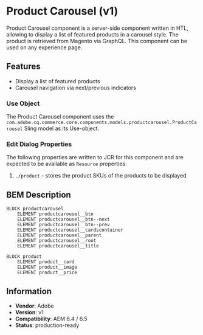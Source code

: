 <!--
Copyright 2019 Adobe Systems Incorporated

Licensed under the Apache License, Version 2.0 (the "License");
you may not use this file except in compliance with the License.
You may obtain a copy of the License at

    http://www.apache.org/licenses/LICENSE-2.0

Unless required by applicable law or agreed to in writing, software
distributed under the License is distributed on an "AS IS" BASIS,
WITHOUT WARRANTIES OR CONDITIONS OF ANY KIND, either express or implied.
See the License for the specific language governing permissions and
limitations under the License.
-->

# Product Carousel (v1)

Product Carousel component is a server-side component written in HTL, allowing to display a list of featured products in a carousel style.
The product is retrieved from Magento via GraphQL. This component can be used on any experience page.

## Features

- Display a list of featured products
- Carousel navigation via next/previous indicators

### Use Object

The Product Carousel component uses the `com.adobe.cq.commerce.core.components.models.productcarousel.ProductCarousel` Sling model as its Use-object.

### Edit Dialog Properties

The following properties are written to JCR for this component and are expected to be available as `Resource` properties:

1. `./product` - stores the product SKUs of the products to be displayed

## BEM Description

```
BLOCK productcarousel
    ELEMENT productcarousel__btn
    ELEMENT productcarousel__btn--next
    ELEMENT productcarousel__btn--prev
    ELEMENT productcarousel__cardscontainer
    ELEMENT productcarousel__parent
    ELEMENT productcarousel__root
    ELEMENT productcarousel__title

BLOCK product
    ELEMENT product__card
    ELEMENT product__image
    ELEMENT product__price
```

## Information

- **Vendor**: Adobe
- **Version**: v1
- **Compatibility**: AEM 6.4 / 6.5
- **Status**: production-ready
